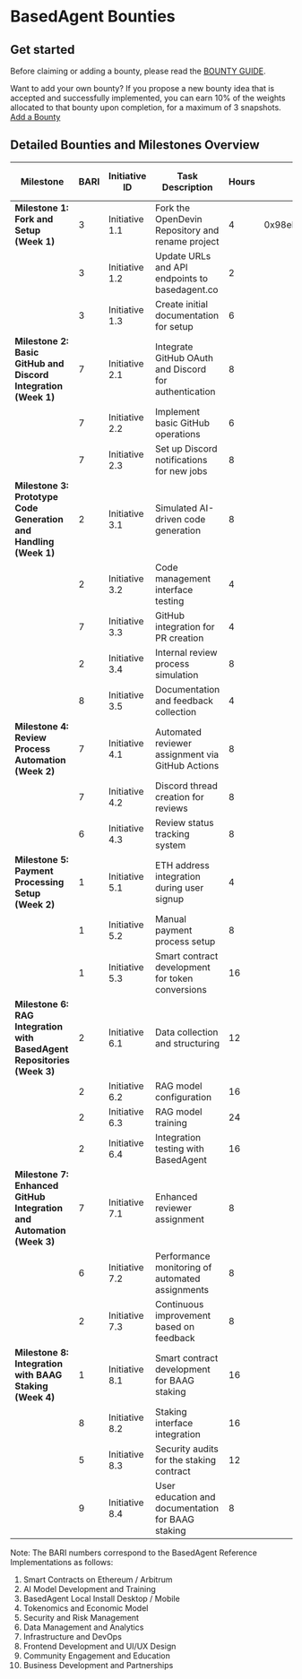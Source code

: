 # BasedAgent Bounties

## Get started
Before claiming or adding a bounty, please read the [BOUNTY GUIDE](https://github.com/Morlabs/BasedAgent/blob/main/Docs/!KEYDOCS%2520README%2520FIRST!/Code%20Providers/Contributor%20Guide.md#4-explore-open-bounties-and-github-issues).

Want to add your own bounty? If you propose a new bounty idea that is accepted and successfully implemented, you can earn 10% of the weights allocated to that bounty upon completion, for a maximum of 3 snapshots. [Add a Bounty](https://docs.google.com/forms/d/e/1FAIpQLSdeWhidlNjIF2QdQDqGHTYtzNFbIBvo8O1UQNQ08RgRkuTxcA/viewform?usp=sf_link)

## Detailed Bounties and Milestones Overview

| Milestone                                 | BARI | Initiative ID | Task Description                                       | Hours | Wallet Address                             | Link to Issue | Link to Work        | Description of Initiative | Date of Completion | Status     |
| ----------------------------------------- | ---- | ------------- | ------------------------------------------------------ | ----- | ------------------------------------------ | ------------- | ------------------- | ------------------------- | ----------------- | ---------- |
| **Milestone 1: Fork and Setup (Week 1)**  | 3    | Initiative 1.1| Fork the OpenDevin Repository and rename project       | 4     | 0x98eFf980C57c9D333340b3856481bF7B8698987c | Link to Issue | Link to Commit #127 | Completed Initiative 1.1  | 12/03/2024        | Completed  |
|                                           | 3    | Initiative 1.2| Update URLs and API endpoints to basedagent.co         | 2     |                                            |               |                     |                           |                   | Open       |
|                                           | 3    | Initiative 1.3| Create initial documentation for setup                 | 6     |                                            |               |                     |                           |                   | Open       |
| **Milestone 2: Basic GitHub and Discord Integration (Week 1)** | 7 | Initiative 2.1 | Integrate GitHub OAuth and Discord for authentication  | 8     |                                            |               |                     |                           |                   | Open       |
|                                           | 7    | Initiative 2.2| Implement basic GitHub operations                      | 6     |                                            |               |                     |                           |                   | Open       |
|                                           | 7    | Initiative 2.3| Set up Discord notifications for new jobs              | 8     |                                            |               |                     |                           |                   | Open       |
| **Milestone 3: Prototype Code Generation and Handling (Week 1)** | 2 | Initiative 3.1 | Simulated AI-driven code generation                    | 8     |                                            |               |                     |                           |                   | Open       |
|                                           | 2    | Initiative 3.2| Code management interface testing                      | 4     |                                            |               |                     |                           |                   | Open       |
|                                           | 7    | Initiative 3.3| GitHub integration for PR creation                     | 4     |                                            |               |                     |                           |                   | Open       |
|                                           | 2    | Initiative 3.4| Internal review process simulation                     | 8     |                                            |               |                     |                           |                   | Open       |
|                                           | 8    | Initiative 3.5| Documentation and feedback collection                  | 4     |                                            |               |                     |                           |                   | Open       |
| **Milestone 4: Review Process Automation (Week 2)** | 7 | Initiative 4.1 | Automated reviewer assignment via GitHub Actions       | 8     |                                            |               |                     |                           |                   | Open       |
|                                           | 7    | Initiative 4.2| Discord thread creation for reviews                    | 8     |                                            |               |                     |                           |                   | Open       |
|                                           | 6    | Initiative 4.3| Review status tracking system                          | 8     |                                            |               |                     |                           |                   | Open       |
| **Milestone 5: Payment Processing Setup (Week 2)** | 1 | Initiative 5.1 | ETH address integration during user signup             | 4     |                                            |               |                     |                           |                   | Open       |
|                                           | 1    | Initiative 5.2| Manual payment process setup                           | 8     |                                            |               |                     |                           |                   | Open       |
|                                           | 1    | Initiative 5.3| Smart contract development for token conversions       | 16    |                                            |               |                     |                           |                   | Open       |
| **Milestone 6: RAG Integration with BasedAgent Repositories (Week 3)** | 2 | Initiative 6.1 | Data collection and structuring                        | 12    |                                            |               |                     |                           |                   | Open       |
|                                           | 2    | Initiative 6.2| RAG model configuration                                | 16    |                                            |               |                     |                           |                   | Open       |
|                                           | 2    | Initiative 6.3| RAG model training                                     | 24    |                                            |               |                     |                           |                   | Open       |
|                                           | 2    | Initiative 6.4| Integration testing with BasedAgent                    | 16    |                                            |               |                     |                           |                   | Open       |
| **Milestone 7: Enhanced GitHub Integration and Automation (Week 3)** | 7 | Initiative 7.1 | Enhanced reviewer assignment                          | 8     |                                            |               |                     |                           |                   | Open       |
|                                           | 6    | Initiative 7.2| Performance monitoring of automated assignments        | 8     |                                            |               |                     |                           |                   | Open       |
|                                           | 2    | Initiative 7.3| Continuous improvement based on feedback               | 8     |                                            |               |                     |                           |                   | Open       |
| **Milestone 8: Integration with BAAG Staking (Week 4)** | 1 | Initiative 8.1 | Smart contract development for BAAG staking             | 16    |                                            |               |                     |                           |                   | Open       |
|                                           | 8    | Initiative 8.2| Staking interface integration                          | 16    |                                            |               |                     |                           |                   | Open       |
|                                           | 5    | Initiative 8.3| Security audits for the staking contract               | 12    |                                            |               |                     |                           |                   | Open       |
|                                           | 9    | Initiative 8.4| User education and documentation for BAAG staking      | 8     |                                            |               |                     |                           |                   | Open       |

Note: The BARI numbers correspond to the BasedAgent Reference Implementations as follows:
1. Smart Contracts on Ethereum / Arbitrum
2. AI Model Development and Training
3. BasedAgent Local Install Desktop / Mobile
4. Tokenomics and Economic Model
5. Security and Risk Management
6. Data Management and Analytics
7. Infrastructure and DevOps
8. Frontend Development and UI/UX Design
9. Community Engagement and Education
10. Business Development and Partnerships
